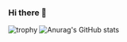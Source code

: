### Hi there 👋


![trophy](https://github-profile-trophy.vercel.app/?username=corbin419)
![Anurag's GitHub stats](https://github-readme-stats.vercel.app/api?username=corbin419=dark&show_icons=true)

<!--
**corbin419/corbin419** is a ✨ _special_ ✨ repository because its `README.md` (this file) appears on your GitHub profile.

Here are some ideas to get you started:

- 🔭 I’m currently working on ...
- 🌱 I’m currently learning ...
- 👯 I’m looking to collaborate on ...
- 🤔 I’m looking for help with ...
- 💬 Ask me about ...
- 📫 How to reach me: ...
- 😄 Pronouns: ...
- ⚡ Fun fact: ...
-->
